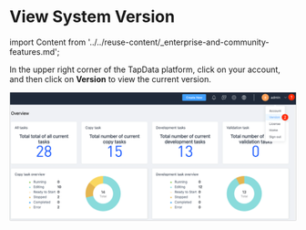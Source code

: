 # View System Version

import Content from '../../reuse-content/_enterprise-and-community-features.md';

<Content />

In the upper right corner of the TapData platform, click on your account, and then click on **Version** to view the current version.

![Check Version](../../images/check_version_1.png)